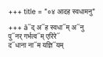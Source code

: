 +++
title = "०४ आदह स्वधामनु"

+++
ã᳓द् अ᳓ह स्वधा᳓म् अ᳓नु  
पु᳓नर् गर्भत्व᳓म् एरिरे᳓  
द᳓धाना ना᳓म यज्ञि᳓यम्